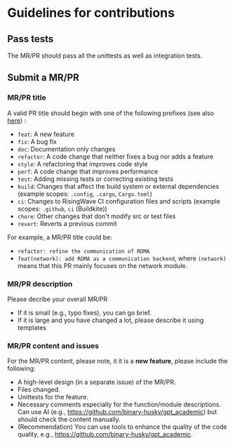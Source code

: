 # Guidelines for contributions 

## Pass tests 

The MR/PR should pass all the unittests as well as integration tests. 

## Submit a MR/PR 

### MR/PR title 

A valid PR title should begin with one of the following prefixes (see also [here](https://github.com/commitizen/conventional-commit-types/blob/master/index.json)) : 

- `feat`: A new feature
- `fix`: A bug fix
- `doc`: Documentation only changes
- `refactor`: A code change that neither fixes a bug nor adds a feature
- `style`: A refactoring that improves code style
- `perf`: A code change that improves performance
- `test`: Adding missing tests or correcting existing tests
- `build`: Changes that affect the build system or external dependencies (example scopes: `.config`, `.cargo`, `Cargo.toml`)
- `ci`: Changes to RisingWave CI configuration files and scripts (example scopes: `.github`, `ci` (Buildkite))
- `chore`: Other changes that don't modify src or test files
- `revert`: Reverts a previous commit

For example, a MR/PR title could be:

- `refactor: refine the communication of RDMA `
- `feat(network): add RDMA as a communication backend`, where `(network)` means that this PR mainly focuses on the network module.

###  MR/PR description

Please decribe your overall MR/PR

- If  it is small (e.g., typo fixes), you can go brief.
- If it is large and you have changed a lot, please describe it using templates 



###  MR/PR content and issues

For the MR/PR content, please note, it it is a **new feature**, please include the following:

- A high-level design (in a separate issue) of the MR/PR. 
- Files changed. 
- Unittests for the feature. 
- Necessary comments especially for the function/module descriptions. Can use AI (e.g., https://github.com/binary-husky/gpt_academic) but should check the content manually. 
- (Recommendation) You can use tools to enhance the quality of the code quality, e.g., https://github.com/binary-husky/gpt_academic. 

